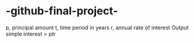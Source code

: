 # -github-final-project-

   p, principal amount
   t, time period in years
   r, annual rate of interest
Output
   simple interest = p*t*r
